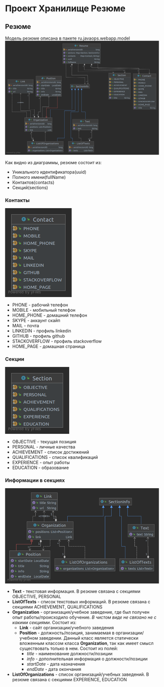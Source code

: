 # Проект Хранилище Резюме
## Резюме
Модель резюме описана в пакете ru.javaops.webapp.model
![alt text](img/resume_model.png)

Как видно из диаграммы, резюме состоит из:
* Уникального идентификатора(uuid)
* Полного имени(fullName)
* Контактов(contacts)
* Секций(sections)

### Контакты
![alt text](img/contact.png)
* PHONE - рабочий телефон
* MOBILE - мобильный телефон
* HOME_PHONE - домашний телефон
* SKYPE - аккаунт скайп
* MAIL - почта
* LINKEDIN - профиль linkedin
* GITHUB - профиль github
* STACKOVERFLOW - профиль stackoverflow
* HOME_PAGE - домашная страница

### Секции
![alt text](img/section.png)
* OBJECTIVE - текущая позиция
* PERSONAL - личные качества
* ACHIEVEMENT - список достижений
* QUALIFICATIONS - список квалификаций
* EXPERIENCE - опыт работы
* EDUCATION - образование

### Информации в секциях
![alt text](img/section_info.png)
* **Text** - текстовая информация. В резюме связана с секциями OBJECTIVE, PERSONAL
* **ListOfTexts** - список текстовых информаций. В резюме связана с секциями ACHIEVEMENT,
    QUALIFICATIONS
* **Organization** - организация/учебное заведение, где был получен опыт работы/происходило обучение.
  *В чистом виде не связано не с какими секциями*. Состоит из:
  * **Link** - сайт организации/учебного заведения
  * **Position** - должность/позиция, занимаемая в организации/учебном заведении. Данный класс является
    статически вложенным классом класса **Organization**, так как имеет смысл существовать только в нем.
    Состоит из полей:
    * *title* - наименование должности/позиции
    * *info* - дополнительная информация о должности/позиции
    * *startDate* - дата назначения
    * *endDate* - дата окончания 
* **ListOfOrganizations** - список организаций/учебных заведений. В резюме связана с секциями
    EXPERIENCE, EDUCATION